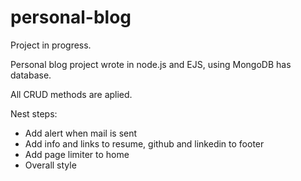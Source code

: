 # personal-blog

Project in progress.

Personal blog project wrote in node.js and EJS, using MongoDB has database.

All CRUD methods are aplied.

Nest steps:

- Add alert when mail is sent
- Add info and links to resume, github and linkedin to footer
- Add page limiter to home
- Overall style
